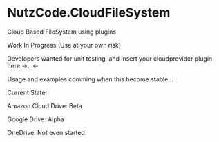 # NutzCode.CloudFileSystem
Cloud Based FileSystem using plugins

Work In Progress (Use at your own risk)

Developers wanted for unit testing, and insert your cloudprovider plugin here  ->...<-

Usage and examples comming when this become stable...

Current State:

Amazon Cloud Drive: Beta

Google Drive: Alpha

OneDrive: Not even started.



